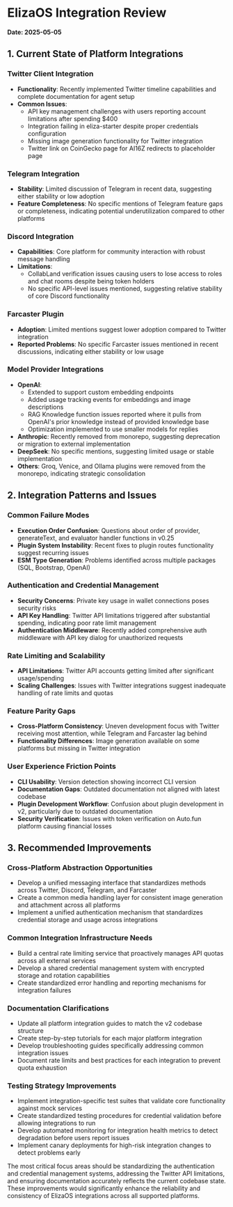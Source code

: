 # ElizaOS Integration Review
**Date: 2025-05-05**

## 1. Current State of Platform Integrations

### Twitter Client Integration
- **Functionality**: Recently implemented Twitter timeline capabilities and complete documentation for agent setup
- **Common Issues**:
  - API key management challenges with users reporting account limitations after spending $400
  - Integration failing in eliza-starter despite proper credentials configuration
  - Missing image generation functionality for Twitter integration
  - Twitter link on CoinGecko page for AI16Z redirects to placeholder page

### Telegram Integration
- **Stability**: Limited discussion of Telegram in recent data, suggesting either stability or low adoption
- **Feature Completeness**: No specific mentions of Telegram feature gaps or completeness, indicating potential underutilization compared to other platforms

### Discord Integration
- **Capabilities**: Core platform for community interaction with robust message handling
- **Limitations**: 
  - CollabLand verification issues causing users to lose access to roles and chat rooms despite being token holders
  - No specific API-level issues mentioned, suggesting relative stability of core Discord functionality

### Farcaster Plugin
- **Adoption**: Limited mentions suggest lower adoption compared to Twitter integration
- **Reported Problems**: No specific Farcaster issues mentioned in recent discussions, indicating either stability or low usage

### Model Provider Integrations
- **OpenAI**: 
  - Extended to support custom embedding endpoints
  - Added usage tracking events for embeddings and image descriptions
  - RAG Knowledge function issues reported where it pulls from OpenAI's prior knowledge instead of provided knowledge base
  - Optimization implemented to use smaller models for replies
- **Anthropic**: Recently removed from monorepo, suggesting deprecation or migration to external implementation
- **DeepSeek**: No specific mentions, suggesting limited usage or stable implementation
- **Others**: Groq, Venice, and Ollama plugins were removed from the monorepo, indicating strategic consolidation

## 2. Integration Patterns and Issues

### Common Failure Modes
- **Execution Order Confusion**: Questions about order of provider, generateText, and evaluator handler functions in v0.25
- **Plugin System Instability**: Recent fixes to plugin routes functionality suggest recurring issues
- **ESM Type Generation**: Problems identified across multiple packages (SQL, Bootstrap, OpenAI)

### Authentication and Credential Management
- **Security Concerns**: Private key usage in wallet connections poses security risks
- **API Key Handling**: Twitter API limitations triggered after substantial spending, indicating poor rate limit management
- **Authentication Middleware**: Recently added comprehensive auth middleware with API key dialog for unauthorized requests

### Rate Limiting and Scalability
- **API Limitations**: Twitter API accounts getting limited after significant usage/spending
- **Scaling Challenges**: Issues with Twitter integrations suggest inadequate handling of rate limits and quotas

### Feature Parity Gaps
- **Cross-Platform Consistency**: Uneven development focus with Twitter receiving most attention, while Telegram and Farcaster lag behind
- **Functionality Differences**: Image generation available on some platforms but missing in Twitter integration

### User Experience Friction Points
- **CLI Usability**: Version detection showing incorrect CLI version
- **Documentation Gaps**: Outdated documentation not aligned with latest codebase
- **Plugin Development Workflow**: Confusion about plugin development in v2, particularly due to outdated documentation
- **Security Verification**: Issues with token verification on Auto.fun platform causing financial losses

## 3. Recommended Improvements

### Cross-Platform Abstraction Opportunities
- Develop a unified messaging interface that standardizes methods across Twitter, Discord, Telegram, and Farcaster
- Create a common media handling layer for consistent image generation and attachment across all platforms
- Implement a unified authentication mechanism that standardizes credential storage and usage across integrations

### Common Integration Infrastructure Needs
- Build a central rate limiting service that proactively manages API quotas across all external services
- Develop a shared credential management system with encrypted storage and rotation capabilities
- Create standardized error handling and reporting mechanisms for integration failures

### Documentation Clarifications
- Update all platform integration guides to match the v2 codebase structure
- Create step-by-step tutorials for each major platform integration
- Develop troubleshooting guides specifically addressing common integration issues
- Document rate limits and best practices for each integration to prevent quota exhaustion

### Testing Strategy Improvements
- Implement integration-specific test suites that validate core functionality against mock services
- Create standardized testing procedures for credential validation before allowing integrations to run
- Develop automated monitoring for integration health metrics to detect degradation before users report issues
- Implement canary deployments for high-risk integration changes to detect problems early

The most critical focus areas should be standardizing the authentication and credential management systems, addressing the Twitter API limitations, and ensuring documentation accurately reflects the current codebase state. These improvements would significantly enhance the reliability and consistency of ElizaOS integrations across all supported platforms.
